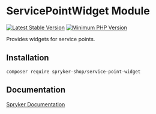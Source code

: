 # ServicePointWidget Module
[![Latest Stable Version](https://poser.pugx.org/spryker-shop/service-point-widget/v/stable.svg)](https://packagist.org/packages/spryker-shop/service-point-widget)
[![Minimum PHP Version](https://img.shields.io/badge/php-%3E%3D%208.1-8892BF.svg)](https://php.net/)

Provides widgets for service points.

## Installation

```
composer require spryker-shop/service-point-widget
```

## Documentation

[Spryker Documentation](https://docs.spryker.com)
